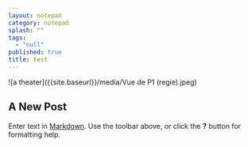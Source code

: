```yaml
---
layout: notepad
category: notepad
splash: ""
tags: 
  - "null"
published: true
title: test
---
```

![a theater]({{site.baseurl}}/media/Vue de P1 (regie).jpeg)
## A New Post

Enter text in [Markdown](http://daringfireball.net/projects/markdown/). Use the toolbar above, or click the **?** button for formatting help.
